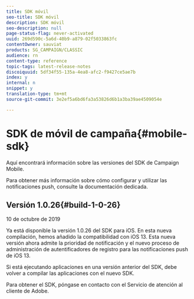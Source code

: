 ```yaml
---
title: SDK móvil
seo-title: SDK móvil
description: SDK móvil
seo-description: null
page-status-flag: never-activated
uuid: 269d590c-5a6d-40b9-a879-02f5033863fc
contentOwner: sauviat
products: SG_CAMPAIGN/CLASSIC
audience: rn
content-type: reference
topic-tags: latest-release-notes
discoiquuid: 5df34f55-135a-4ea8-afc2-f9427ce5ae7b
index: y
internal: n
snippet: y
translation-type: tm+mt
source-git-commit: 3e2ef5a6bd6fa3a53826d6b1a3ba39ae4509054e

---
```



# SDK de móvil de campaña{#mobile-sdk}

Aquí encontrará información sobre las versiones del SDK de Campaign Mobile.



Para obtener más información sobre cómo configurar y utilizar las notificaciones push, consulte la documentación [](../../delivery/using/about-mobile-app-channel.md)dedicada.

## Versión 1.0.26{#build-1-0-26}

10 de octubre de 2019

Ya está disponible la versión 1.0.26 del SDK para iOS. En esta nueva compilación, hemos añadido la compatibilidad con iOS 13. Esta nueva versión ahora admite la prioridad de notificación y el nuevo proceso de administración de autentificadores de registro para las notificaciones push de iOS 13.

Si está ejecutando aplicaciones en una versión anterior del SDK, debe volver a compilar las aplicaciones con el nuevo SDK.

Para obtener el SDK, póngase en contacto con el Servicio de atención al cliente de Adobe.